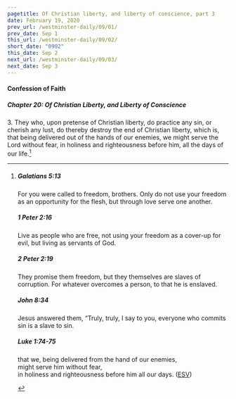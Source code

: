 ```yaml
---
pagetitle: Of Christian liberty, and liberty of conscience, part 3
date: February 19, 2020
prev_url: /westminster-daily/09/01/
prev_date: Sep 1
this_url: /westminster-daily/09/02/
short_date: "0902"
this_date: Sep 2
next_url: /westminster-daily/09/03/
next_date: Sep 3
---
```


#### Confession of Faith

##### Chapter 20: Of Christian Liberty, and Liberty of Conscience

3\. They who, upon pretense of Christian liberty, do practice any sin, or cherish any lust, do thereby destroy the end of Christian liberty, which is, that being delivered out of the hands of our enemies, we might serve the Lord without fear, in holiness and righteousness before him, all the days of our life.[^fnref:wcf1]

[^fnref:wcf1]: <div class="esv"><h5>Galatians 5:13</h5> <div class="esv-text"><p id="p48005013.01-1">For you were called to freedom, brothers. Only do not use your freedom as an opportunity for the flesh, but through love serve one another.</p> </div><h5>1 Peter 2:16</h5> <div class="esv-text"><p id="p60002016.01-2">Live as people who are free, not using your freedom as a cover-up for evil, but living as servants of God.</p> </div><h5>2 Peter 2:19</h5> <div class="esv-text"><p id="p61002019.01-3">They promise them freedom, but they themselves are slaves of corruption. For whatever overcomes a person, to that he is enslaved.</p> </div><h5>John 8:34</h5> <div class="esv-text"><p id="p43008034.01-4">Jesus answered them, <span class="woc">&#8220;Truly, truly, I say to you, everyone who commits sin is a slave to sin.</span></p> </div><h5>Luke 1:74-75</h5> <div class="esv-text"><div class="block-indent"> <p class="line-group" id="p42001074.01-5"><span class="indent"></span>that we, being delivered from the hand of our enemies,<br /> might serve him without fear,<br />  <span class="indent"></span>in holiness and righteousness before him all our days.  (<a href="http://www.esv.org" class="copyright">ESV</a>)</p> </div> </div> </div>


